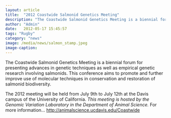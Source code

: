 ```yaml
---
layout: article
title:  "2012 Coastwide Salmonid Genetics Meeting"
description: "The Coastwide Salmonid Genetics Meeting is a biennial forum for presenting advances in genetic techniques as well as empirical genetic research involving salmonids. This conference aims to promote and further improve use of molecular techniques in conservation and restoration of salmonid biodiversity."
author: "Admin"
date:   2012-05-17 15:45:57
tags: "Rugby"
category: "news"
image: /media/news/salmon_stamp.jpeg
image-caption: 
---
```

<p>
The Coastwide Salmonid Genetics Meeting is a biennial forum for presenting advances in genetic techniques as well as empirical genetic research involving salmonids. This conference aims to promote and further improve use of molecular techniques in conservation and restoration of salmonid biodiversity.</p>

<p>
The 2012 meeting will be held from July 9th to July 12th at the Davis campus of the University of California. <i>This meeting is hosted by the Genomic Variation Laboratory in the Department of Animal Science.</i>
For more information… <a href="http://animalscience.ucdavis.edu/Coastwide">http://animalscience.ucdavis.edu/Coastwide</a>
</p>